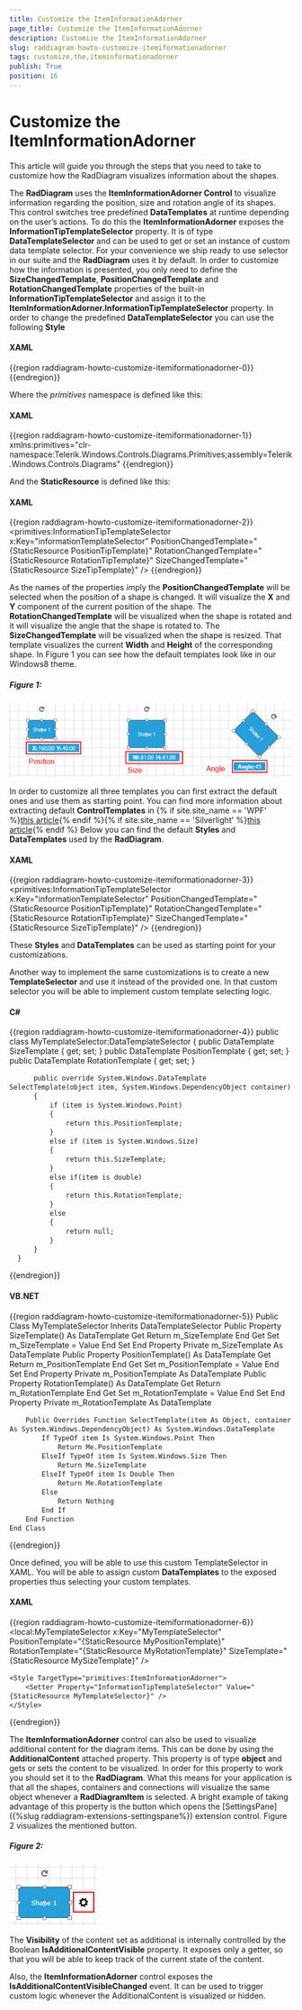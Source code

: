 ```yaml
---
title: Customize the ItemInformationAdorner
page_title: Customize the ItemInformationAdorner
description: Customize the ItemInformationAdorner
slug: raddiagram-howto-customize-itemiformationadorner
tags: customize,the,iteminformationadorner
publish: True
position: 16
---
```


# Customize the ItemInformationAdorner

This article will guide you through  the steps that you need to take to customize how the RadDiagram visualizes information about the shapes.

The __RadDiagram__ uses the __ItemInformationAdorner Control__ to visualize information regarding the position, size and rotation angle of its shapes. This control switches tree predefined __DataTemplates__ at runtime depending on the user’s actions. To do this the __ItemInformationAdorner__ exposes the __InformationTipTemplateSelector__ property. It is of type __DataTemplateSelector__ and can be used to get or set an instance of custom data template selector. For your convenience we ship ready to use selector in our suite and the __RadDiagram__ uses it by default. In order to customize how the information is presented, you only need to define the __SizeChangedTemplate__, __PositionChangedTemplate__ and __RotationChangedTemplate__ properties of the built-in __InformationTipTemplateSelector__ and assign it to the __ItemInformationAdorner.InformationTipTemplateSelector__ property. In order to change the predefined __DataTemplateSelector__ you can use the following __Style__
	
#### __XAML__
{{region raddiagram-howto-customize-itemiformationadorner-0}}
	<Style TargetType="primitives:ItemInformationAdorner">
		<Setter Property="InformationTipTemplateSelector" Value="{StaticResource informationTemplateSelector}" />
	</Style>
{{endregion}}

Where the *primitives* namespace is defined like this:

#### __XAML__
{{region raddiagram-howto-customize-itemiformationadorner-1}}
	xmlns:primitives="clr-namespace:Telerik.Windows.Controls.Diagrams.Primitives;assembly=Telerik.Windows.Controls.Diagrams"
{{endregion}}

And the __StaticResource__ is defined like this:

#### __XAML__	
{{region raddiagram-howto-customize-itemiformationadorner-2}}
	<primitives:InformationTipTemplateSelector x:Key="informationTemplateSelector" 
											   PositionChangedTemplate="{StaticResource PositionTipTemplate}" 
                                               RotationChangedTemplate="{StaticResource RotationTipTemplate}" 
                                               SizeChangedTemplate="{StaticResource SizeTipTemplate}" />
{{endregion}}

As the names of the properties imply the __PositionChangedTemplate__ will be selected when the position of a shape is changed. It will visualize the __X__ and __Y__ component of the current position of the shape. The __RotationChangedTemplate__ will be visualized when the shape is rotated and it will visualize the angle that the shape is rotated to. The __SizeChangedTemplate__ will be visualized when the shape is resized. That template visualizes the current __Width__ and __Height__ of the corresponding shape. In Figure 1 you can see how the default templates look like in our Windows8 theme.
        
##### __Figure 1:__
![Rad Diagram How To Customiza Item Information Adorner](images/RadDiagram_HowTo_Customiza_ItemInformationAdorner.png)

In order to customize all three templates you can first extract the default ones and use them as starting point. You can find more information about extracting default __ControlTemplates__ in {% if site.site_name == 'WPF' %}[this article](http://www.telerik.com/help/wpf/styling-apperance-editing-control-templates.html){% endif %}{% if site.site_name == 'Silverlight' %}[this article](http://www.telerik.com/help/silverlight/styling-apperance-editing-control-templates.html){% endif %} Below you can find the default __Styles__ and __DataTemplates__ used by the __RadDiagram__.        

#### __XAML__	
{{region raddiagram-howto-customize-itemiformationadorner-3}}
	<Style x:Key="infoTipPanel" TargetType="StackPanel">
		<Setter Property="Orientation" Value="Horizontal" />
		<Setter Property="VerticalAlignment" Value="Center" />
		<Setter Property="Margin" Value="10 2" />
	</Style>
	<Style x:Key="PositionTipTextBlockStyle" TargetType="TextBlock">
		<Setter Property="FontWeight" Value="Bold" />
		<Setter Property="FontFamily" Value="Segoe UI" />
	</Style>
	<DataTemplate x:Key="PositionTipTemplate">
		<StackPanel Style="{StaticResource infoTipPanel}">
			<TextBlock Style="{StaticResource PositionTipTextBlockStyle}" Text="{telerik:LocalizableResource Key=PositionX}" />
			<TextBlock Margin="2 0 0 0" Text="{Binding Path=X, StringFormat=n2}" />
			<TextBlock Margin="5,0,0,0"
					   Style="{StaticResource PositionTipTextBlockStyle}"
					   Text="{telerik:LocalizableResource Key=PositionY}" />
			<TextBlock Margin="2 0 0 0"
					   Text="{Binding Path=Y,
									  StringFormat=n2}" />
		</StackPanel>
	</DataTemplate>
	<DataTemplate x:Key="RotationTipTemplate">
		<StackPanel Style="{StaticResource infoTipPanel}">
			<TextBlock Style="{StaticResource PositionTipTextBlockStyle}" Text="{telerik:LocalizableResource Key=RotationAngle}" />
			<TextBlock Margin="2 0 0 0"
					   Text="{Binding Path=.,
									  StringFormat=n0}" />
		</StackPanel>
	</DataTemplate>
	<DataTemplate x:Key="SizeTipTemplate">
		<StackPanel Style="{StaticResource infoTipPanel}">
			<TextBlock Style="{StaticResource PositionTipTextBlockStyle}" Text="{telerik:LocalizableResource Key=Width}" />
			<TextBlock Margin="2 0 0 0" Text="{Binding Width, StringFormat=n2}" />
			<TextBlock Margin="5 0 0 0"
					   Style="{StaticResource PositionTipTextBlockStyle}"
					   Text="{telerik:LocalizableResource Key=Height}" />
			<TextBlock Margin="2 0 0 0"
					   Text="{Binding Height,
									  StringFormat=n2}" />
		</StackPanel>
	</DataTemplate>
	<primitives:InformationTipTemplateSelector x:Key="informationTemplateSelector"
											   PositionChangedTemplate="{StaticResource PositionTipTemplate}"
											   RotationChangedTemplate="{StaticResource RotationTipTemplate}"
											   SizeChangedTemplate="{StaticResource SizeTipTemplate}" />
	<Style TargetType="primitives:ItemInformationAdorner">
		<Setter Property="InformationTipTemplateSelector" Value="{StaticResource informationTemplateSelector}" />
	</Style>
{{endregion}}

These __Styles__ and __DataTemplates__ can be used as starting point for your customizations.        

Another way to implement the same customizations is to create a new __TemplateSelector__ and use it instead of the provided one. In that custom selector you will be able to implement custom template selecting logic.

#### __C#__
{{region raddiagram-howto-customize-itemiformationadorner-4}}
	  public class MyTemplateSelector:DataTemplateSelector
	  {
		  public DataTemplate SizeTemplate { get; set; }
		  public DataTemplate PositionTemplate { get; set; }
		  public DataTemplate RotationTemplate { get; set; }

		  public override System.Windows.DataTemplate SelectTemplate(object item, System.Windows.DependencyObject container)
		  {
			  if (item is System.Windows.Point)
			  {
				  return this.PositionTemplate;
			  }
			  else if (item is System.Windows.Size)
			  {
				  return this.SizeTemplate;
			  }
			  else if(item is double)
			  {
				  return this.RotationTemplate;
			  }
			  else
			  {
				  return null;
			  }
		  }
	  }
{{endregion}}

#### __VB.NET__
{{region raddiagram-howto-customize-itemiformationadorner-5}}
	  Public Class MyTemplateSelector
		Inherits DataTemplateSelector
		Public Property SizeTemplate() As DataTemplate
			Get
				Return m_SizeTemplate
			End Get
			Set
				m_SizeTemplate = Value
			End Set
		End Property
		Private m_SizeTemplate As DataTemplate
		Public Property PositionTemplate() As DataTemplate
			Get
				Return m_PositionTemplate
			End Get
			Set
				m_PositionTemplate = Value
			End Set
		End Property
		Private m_PositionTemplate As DataTemplate
		Public Property RotationTemplate() As DataTemplate
			Get
				Return m_RotationTemplate
			End Get
			Set
				m_RotationTemplate = Value
			End Set
		End Property
		Private m_RotationTemplate As DataTemplate

		Public Overrides Function SelectTemplate(item As Object, container As System.Windows.DependencyObject) As System.Windows.DataTemplate
			If TypeOf item Is System.Windows.Point Then
				Return Me.PositionTemplate
			ElseIf TypeOf item Is System.Windows.Size Then
				Return Me.SizeTemplate
			ElseIf TypeOf item Is Double Then
				Return Me.RotationTemplate
			Else
				Return Nothing
			End If
		End Function
	End Class
{{endregion}}

Once defined, you will be able to use this custom TemplateSelector in XAML. You will be able to assign custom __DataTemplates__ to the exposed properties thus selecting your custom templates.

#### __XAML__
{{region raddiagram-howto-customize-itemiformationadorner-6}}
	<local:MyTemplateSelector x:Key="MyTemplateSelector"
							  PositionTemplate="{StaticResource MyPositionTemplate}"
							  RotationTemplate="{StaticResource MyRotationTemplate}"
							  SizeTemplate="{StaticResource MySizeTemplate}" />
								
	<Style TargetType="primitives:ItemInformationAdorner">
		<Setter Property="InformationTipTemplateSelector" Value="{StaticResource MyTemplateSelector}" />
	</Style>
{{endregion}}

The __ItemInformationAdorner__ control can also be used to visualize additional content for the diagram items. This can be done by using the __AdditionalContent__ attached property. This property is of type __object__ and gets or sets the content to be visualized. In order for this property to work  you should set it to the __RadDiagram__. What this means for your application is that all the shapes, containers and connections will visualize the same object whenever a __RadDiagramItem__ is selected. A bright example of taking advantage of this property is the button which opens the [SettingsPane]({%slug raddiagram-extensions-settingspane%}) extension control. Figure 2 visualizes the mentioned button.

##### __Figure 2:__
![Rad Diagram How To Customiza Item Information Adorner 2](images/RadDiagram_HowTo_Customiza_ItemInformationAdorner2.png)

The __Visibility__ of the content set as additional is internally controlled by the Boolean __IsAdditionalContentVisible__ property. It exposes only a getter, so that you will be able to keep track of the current state of the content.

Also, the __ItemInformationAdorner__ control exposes the __IsAdditionalContentVisibleChanged__ event. It can be used to trigger custom logic whenever the AdditionalContent is visualized or hidden.